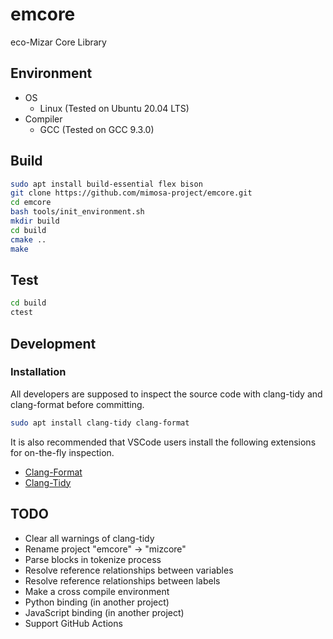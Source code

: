 # emcore

eco-Mizar Core Library

## Environment

- OS
  - Linux (Tested on Ubuntu 20.04 LTS)
- Compiler
  - GCC (Tested on GCC 9.3.0)

## Build

```bash
sudo apt install build-essential flex bison
git clone https://github.com/mimosa-project/emcore.git
cd emcore
bash tools/init_environment.sh
mkdir build
cd build
cmake ..
make
```

## Test

```bash
cd build
ctest
```

## Development

### Installation

All developers are supposed to inspect the source code with clang-tidy and clang-format before committing.

```bash
sudo apt install clang-tidy clang-format
```

It is also recommended that VSCode users install the following extensions for on-the-fly inspection.

- [Clang-Format](https://marketplace.visualstudio.com/items?itemName=xaver.clang-format)
- [Clang-Tidy](https://marketplace.visualstudio.com/items?itemName=notskm.clang-tidy)

## TODO

- Clear all warnings of clang-tidy
- Rename project "emcore" -> "mizcore"
- Parse blocks in tokenize process
- Resolve reference relationships between variables
- Resolve reference relationships between labels
- Make a cross compile environment
- Python binding (in another project)
- JavaScript binding (in another project)
- Support GitHub Actions
